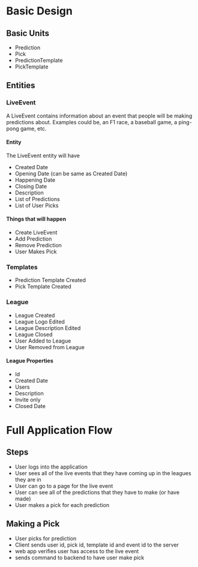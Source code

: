 # Basic Design

## Basic Units
 - Prediction
 - Pick
 - PredictionTemplate
 - PickTemplate

## Entities

### LiveEvent
A LiveEvent contains information about an event that people will be making predictions about. Examples could be, an F1 race, a baseball game, a ping-pong game, etc.

#### Entity
The LiveEvent entity will have
 - Created Date
 - Opening Date (can be same as Created Date)
 - Happening Date
 - Closing Date
 - Description
 - List of Predictions
 - List of User Picks

#### Things that will happen
 - Create LiveEvent
 - Add Prediction
 - Remove Prediction
 - User Makes Pick

### Templates
 - Prediction Template Created
 - Pick Template Created

### League
 - League Created
 - League Logo Edited
 - League Description Edited
 - League Closed
 - User Added to League
 - User Removed from League

#### League Properties
 - Id
 - Created Date
 - Users
 - Description
 - Invite only
 - Closed Date

# Full Application Flow

## Steps
 - User logs into the application
 - User sees all of the live events that they have coming up in the leagues they are in
 - User can go to a page for the live event
 - User can see all of the predictions that they have to make (or have made)
 - User makes a pick for each prediction

## Making a Pick
 - User picks for prediction
 - Client sends user id, pick id, template id and event id to the server
 - web app verifies user has access to the live event
 - sends command to backend to have user make pick